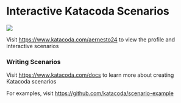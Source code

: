 # Interactive Katacoda Scenarios

[![](http://shields.katacoda.com/katacoda/aernesto24/count.svg)](https://www.katacoda.com/aernesto24 "Get your profile on Katacoda.com")

Visit https://www.katacoda.com/aernesto24 to view the profile and interactive scenarios

### Writing Scenarios
Visit https://www.katacoda.com/docs to learn more about creating Katacoda scenarios

For examples, visit https://github.com/katacoda/scenario-example
